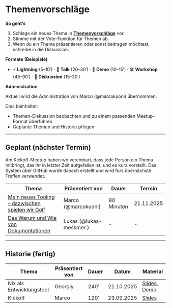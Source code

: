 # Themenvorschläge

**So geht’s**

1. Schlage ein neues Thema in **[Themenvorschläge](https://github.com/orgs/Software-Crafters-Meetup/discussions/categories/1_themenvorschlag)** vor.
2. Stimme mit der Vote-Funktion für Themen ab.
3. Wenn du ein Thema präsentieren oder sonst beitragen möchtest, schreibe in die Diskussion.

**Formate (Beispiele)**

- ⚡️ **Lightning** (5–10′) · 🎤 **Talk** (20–30′) · 🧪 **Demo** (10–15′) · 🛠 **Workshop** (45–90′) · 💬 **Diskussion** (15–30′)

**Administration**

Aktuell wird die Administration von Marco (@marcokuoni) übernommen.

Dies beinhaltet:

- Themen-Diskussion beobachten und zu einem passenden Meetup-Format überführen
- Geplante Themen und Historie pflegen

---

## Geplant (nächster Termin)

Am Kickoff-Meetup haben wir vereinbart, dass jede Person ein Thema mitbringt, das ihr in letzter Zeit aufgefallen ist, und es kurz vorstellt. Das System über GitHub wurde danach erstellt und wird fürs übernächste Treffen verwendet.

| Thema                                                                                                              | Präsentiert von         | Dauer      | Termin     |
| ------------------------------------------------------------------------------------------------------------------ | ----------------------- | ---------- | ---------- |
| [Mein neues Tooling – dazwischen spielen wir Golf](https://github.com/orgs/Software-Crafters-Meetup/discussions/4) | Marco (@marcokuoni)     | 90 Minuten | 21.11.2025 |
| [Das Warum und Wie von Dokumentationen](https://github.com/orgs/Software-Crafters-Meetup/discussions/14)           | Lukas (@lukas-messmer ) | -          | -          |

---

## Historie (fertig)

| Thema                    | Präsentiert von | Dauer | Datum      | Material                                                                                                    |
| ------------------------ | --------------- | ----- | ---------- | ----------------------------------------------------------------------------------------------------------- |
| Nix als Entwicklungstool | Georgiy         | 240'  | 21.10.2025 | [Slides](https://github.com/omega-800/nix-as-a-devtool), [Demo](https://github.com/omega-800/nix-c-example) |
| Kickoff                  | Marco           | 120′  | 23.09.2025 | [Slides](https://github.com/Software-Crafters-Meetup/Kickoff/tree/main/slides)                              |
